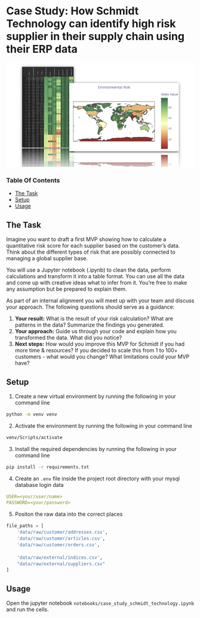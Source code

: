 # **Case Study**: How Schmidt Technology can identify high risk supplier in their supply chain using their ERP data

![Thumbnail](assets/thumbnail.png)

### Table Of Contents

- [The Task](#the-task)
- [Setup](#setup)
- [Usage](#usage)

## The Task
Imagine you want to draft a first MVP showing how to calculate a quantitative risk score for each supplier based on the customer’s data. Think about the different types of risk that are possibly connected to managing a global supplier base.

You will use a Jupyter notebook (.ipynb) to clean the data, perform calculations and transform it into a table format. You can use all the data and come up with creative ideas what to infer from it. You’re free to make any assumption but be prepared to explain them.

As part of an internal alignment you will meet up with your team and discuss your approach. The following questions should serve as a guidance:

1. **Your result:** What is the result of your risk calculation? What are patterns in the data? Summarize the findings you generated.
2. **Your approach:** Guide us through your code and explain how you transformed the data. What did you notice?
3. **Next steps:** How would you improve this MVP for Schmidt if you had more time & resources? If you decided to scale this from 1 to 100+ customers - what would you change? What limitations could your MVP have?

## Setup
1. Create a new virtual environment by running the following in your command line
```bash
python -m venv venv
```

2. Activate the environment by running the following in your command line
```bash
venv/Scripts/activate
```

3. Install the required dependencies by running the following in your command line
```bash
pip install -r requirements.txt
```

4. Create an ```.env``` file inside the project root directory with your mysql database login data
```yml
USER=<your/user/name>
PASSWORD=<your/password>
```

5. Positon the raw data into the correct places
```python
file_paths = [
    'data/raw/customer/addresses.csv',
    'data/raw/customer/articles.csv',
    'data/raw/customer/orders.csv',

    'data/raw/external/indices.csv',
    "data/raw/external/suppliers.csv"
]
```

## Usage 
Open the jupyter notebook ```notebooks/case_study_schmidt_technology.ipynb``` and run the cells.
